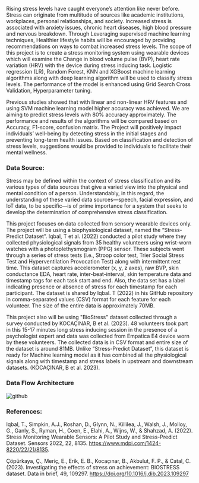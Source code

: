 Rising stress levels have caught everyone’s attention like never before. Stress can originate from multitude of sources like academic institutions, workplaces, personal relationships, and society. Increased stress is associated with anxiety issues, chronic heart diseases, high blood pressure and nervous breakdown. Through Leveraging supervised machine learning techniques, Healthier lifestyle habits will be encouraged by providing recommendations on ways to combat increased stress levels. The scope of this project is to create a stress monitoring system using wearable devices which will examine the Change in blood volume pulse (BVP), heart rate variation (HRV) with the device during stress inducing task. Logistic regression (LR), Random Forest, KNN and XGBoost machine learning algorithms along with deep learning algorithm will be used to classify stress levels. The performance of the model is enhanced using Grid Search Cross Validation, Hyperparameter tuning.

Previous studies showed that with linear and non-linear HRV features and using SVM machine learning model higher accuracy was achieved. We are aiming to predict stress levels with 80% accuracy approximately. The performance and results of the algorithms will be compared based on Accuracy, F1-score, confusion matrix. The Project will positively impact individuals’ well-being by detecting stress in the initial stages and preventing long-term health issues. Based on classification and detection of stress levels, suggestions would be provided to individuals to facilitate their mental wellness.

### Data Source:
Stress may be defined within the context of stress classification and its various types of data sources that give a varied view into the physical and mental condition of a person. Understandably, in this regard, the understanding of these varied data sources—speech, facial expression, and IoT data, to be specific—is of prime importance for a system that seeks to develop the determination of comprehensive stress classification.

This project focuses on data collected from sensory wearable devices only. The project will be using a biophysiological dataset, named the “Stress-Predict Dataset”. Iqbal, T et al. (2022) conducted a pilot study where they collected physiological signals from 35 healthy volunteers using wrist-worn watches with a photoplethysmogram (PPG) sensor. These subjects went through a series of stress tests (i.e., Stroop color test, Trier Social Stress Test and Hyperventilation Provocation Test) along with intermittent rest time. This dataset captures accelerometer (x, y, z axes), raw BVP, skin conductance EDA, heart rate, inter-beat-interval, skin temperature data and timestamp tags for each task start and end. Also, the data set has a label indicating presence or absence of stress for each timestamp for each participant. The dataset is shared by Iqbal. T (2022) in his GitHub repository in comma-separated values (CSV) format for each feature for each volunteer. The size of the entire data is approximately 70MB.

This project also will be using "BioStress" dataset collected through a survey conducted by KOCAÇINAR, B et al. (2023). 48 volunteers took part in this 15-17 minutes long stress inducing session in the presence of a psychologist expert and data was collected from Empatica E4 device worn by these volunteers. The collected data is in CSV format and entire size of the dataset is around 81MB. Unlike “Stress-Predict Dataset”, this dataset is ready for Machine learning model as it has combined all the physiological signals along with timestamp and stress labels in upstream and downstream datasets. (KOCAÇINAR, B et al. 2023).

### Data Flow Architecture
![github ](https://github.com/aryama-ray/Cognitive-Stress-Management-using-Sensory-wearables-IoT/assets/42118282/71641d24-cf99-492f-9ce7-0a9abb430435)

### References:
Iqbal, T., Simpkin, A.J., Roshan, D., Glynn, N., Killilea, J., Walsh, J., Molloy, G., Ganly, S., Ryman, H., Coen, E., Elahi, A., Wijns, W., & Shahzad, A. (2022). Stress Monitoring Wearable Sensors: A Pilot Study and Stress-Predict Dataset. Sensors 2022, 22, 8135. https://www.mdpi.com/1424-8220/22/21/8135.

Çöpürkaya, Ç., Meriç, E., Erik, E. B., Kocaçınar, B., Akbulut, F. P., & Catal, C. (2023). Investigating the effects of stress on achievement: BIOSTRESS dataset. Data in brief, 49, 109297. https://doi.org/10.1016/j.dib.2023.109297
